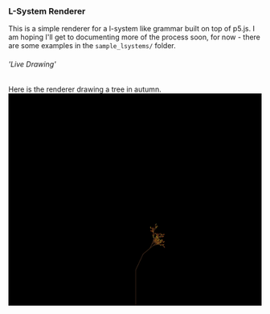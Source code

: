 ### L-System Renderer

This is a simple renderer for a l-system like grammar built on top of p5.js. I am hoping I'll get to documenting more of the process soon, for now - there are some examples in the `sample_lsystems/` folder.

###### 'Live Drawing'
Here is the renderer drawing a tree in autumn.
![sample lsystem](resources/lsystem.gif)